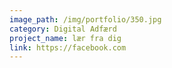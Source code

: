 ```yaml
---
image_path: /img/portfolio/350.jpg
category: Digital Adfærd
project_name: lær fra dig
link: https://facebook.com
---
```

